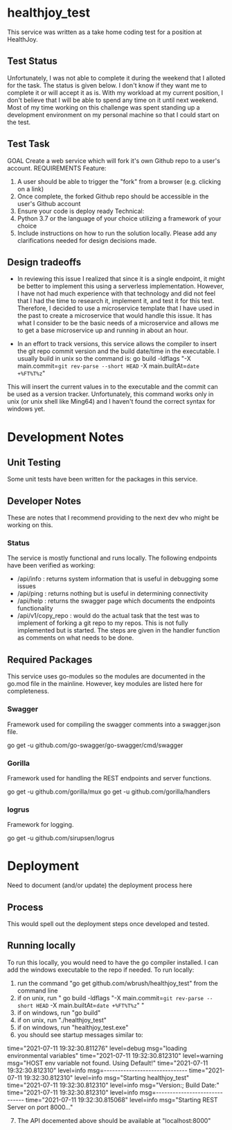# healthjoy_test
This service was written as a take home coding test for a position at HealthJoy. 

## Test Status
Unfortunately, I was not able to complete it during the weekend that I alloted for the task. The status is given below. I don't know if they want me 
to complete it or will accept it as is. With my workload at my current position, I don't believe that I will be able to spend any time on it until 
next weekend. Most of my time working on this challenge was spent standing up a development environment on my personal machine so that I could start 
on the test.

## Test Task
GOAL
Create a web service which will fork it's own Github repo to a user's account.
REQUIREMENTS
Feature:
1. A user should be able to trigger the "fork" from a browser (e.g. clicking on a link)
2. Once complete, the forked Github repo should be accessible in the user's Github account
3. Ensure your code is deploy ready
Technical:
1. Python 3.7 or the language of your choice utilizing a framework of your choice
2. Include instructions on how to run the solution locally.
Please add any clarifications needed for design decisions made.

## Design tradeoffs

- In reviewing this issue I realized that since it is a single endpoint, it might be better to implement this using a serverless implementation. However, I have not had much experience with that technology and did not feel that I had the time to research it, implement it, and test it for this test. Therefore, I decided to use a microservice template that I have used in the past to create a microservice that would handle this issue. It has what I consider to be the basic needs of a microservice and allows me to get a base microservice up and running in about an hour.

- In an effort to track versions, this service allows the compiler to insert the git repo commit version and the build date/time in the executable. I usually build in unix so the command is:
go build -ldflags "-X main.commit=`git rev-parse --short HEAD` -X main.builtAt=`date +%FT%T%z`"

This will insert the current values in to the executable and the commit can be used as a version tracker. Unfortunately, this command works only in unix (or unix shell like Ming64) and I haven't found the correct syntax for windows yet.

# Development Notes

## Unit Testing
Some unit tests have been written for the packages in this service. 

## Developer Notes
These are notes that I recommend providing to the next dev who might be working on this.

### Status
The service is mostly functional and runs locally. The following endpoints have been verified as working:
 - /api/info : returns system information that is useful in debugging some issues
 - /api/ping : returns nothing but is useful in determining connectivity
 - /api/help : returns the swagger page which documents the endpoints functionality
 - /api/v1/copy_repo : would do the actual task that the test was to implement of forking a git repo to my repos. This is not fully implemented but is started. The steps are given in the handler function as comments on what needs to be done.

## Required Packages
This service uses go-modules so the modules are documented in the go.mod file in the mainline. However, key modules are listed here for completeness.

### Swagger
Framework used for compiling the swagger comments into a swagger.json file.

go get -u github.com/go-swagger/go-swagger/cmd/swagger

### Gorilla
Framework used for handling the REST endpoints and server functions.

go get -u github.com/gorilla/mux
go get -u github.com/gorilla/handlers

### logrus
Framework for logging.

go get -u github.com/sirupsen/logrus

# Deployment
Need to document (and/or update) the deployment process here

## Process
This would spell out the deployment steps once developed and tested.

## Running locally
To run this locally, you would need to have the go compiler installed. I can add the windows executable to the repo if needed. To run locally:
1. run the command "go get github.com/wbrush/healthjoy_test" from the command line
2. if on unix, run " go build -ldflags "-X main.commit=`git rev-parse --short HEAD` -X main.builtAt=`date +%FT%T%z`" "
3. if on windows, run "go build"
4. if on unix, run "./healthjoy_test" 
5. if on windows, run "healthjoy_test.exe"
6. you should see startup messages similar to:

time="2021-07-11 19:32:30.811276" level=debug msg="loading environmental variables"
time="2021-07-11 19:32:30.812310" level=warning msg="HOST env variable not found. Using Default!"
time="2021-07-11 19:32:30.812310" level=info msg=------------------------------
time="2021-07-11 19:32:30.812310" level=info msg="Starting healthjoy_test"
time="2021-07-11 19:32:30.812310" level=info msg="Version:; Build Date:"
time="2021-07-11 19:32:30.812310" level=info msg=------------------------------
time="2021-07-11 19:32:30.815068" level=info msg="Starting REST Server on port 8000..."

7. The API docemented above should be available at "localhost:8000"
